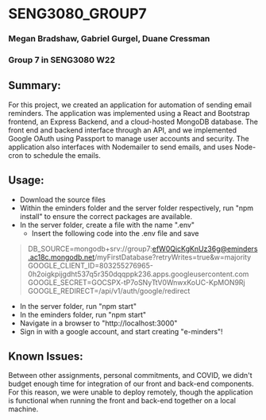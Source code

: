 # SENG3080_GROUP7
### Megan Bradshaw, Gabriel Gurgel, Duane Cressman
### Group 7 in SENG3080 W22

## Summary: 
For this project, we created an application for automation of sending email reminders. 
The application was implemented using a React and Bootstrap frontend, an Express Backend, and a cloud-hosted MongoDB database. 
The front end and backend interface through an API, and we implemented Google OAuth using Passport to manage user accounts and security. The application also interfaces with Nodemailer to send emails, and uses Node-cron to schedule the emails. 

## Usage: 
- Download the source files
- Within the eminders folder and the server folder respectively, run "npm install" to ensure the correct packages are available. 
- In the server folder, create a file with the name ".env" 
  - Insert the following code into the .env file and save
> DB_SOURCE=mongodb+srv://group7:efW0QicKgKnUz36g@eminders.ac18c.mongodb.net/myFirstDatabase?retryWrites=true&w=majority  
> GOOGLE_CLIENT_ID=803255276965-0h2oigkpijgdht537q5r350dqqppk236.apps.googleusercontent.com  
> GOOGLE_SECRET=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  
> GOOGLE_REDIRECT=/api/v1/auth/google/redirect  
- In the server folder, run "npm start" 
- In the eminders folder, run "npm start" 
- Navigate in a browser to "http://localhost:3000"
- Sign in with a google account, and start creating "e-minders"!

## Known Issues: 
Between other assignments, personal commitments, and COVID, we didn't budget enough time for integration of our front and back-end components.  
For this reason, we were unable to deploy remotely, though the application is functional when running the front and back-end together on a local machine. 
